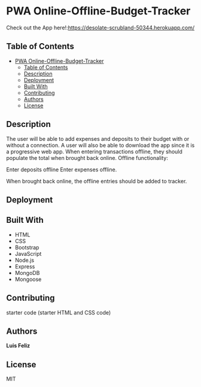  
# PWA Online-Offline-Budget-Tracker
 
Check out the App here!:https://desolate-scrubland-50344.herokuapp.com/
## Table of Contents

- [PWA Online-Offline-Budget-Tracker](#pwa-online-offline-budget-tracker)
  - [Table of Contents](#table-of-contents)
  - [Description](#description)
  - [Deployment](#deployment)
  - [Built With](#built-with)
  - [Contributing](#contributing)
  - [Authors](#authors)
  - [License](#license)

## Description

The user will be able to add expenses and deposits to their budget with or without a connection. A user will also be able to download the app since it is a progressive web app. When entering transactions offline, they should populate the total when brought back online. Offline functionality: 

Enter deposits offline
Enter expenses offline. 

When brought back online, the offline entries should be added to tracker.

## Deployment



## Built With

* HTML
* CSS
* Bootstrap
* JavaScript
* Node.js
* Express
* MongoDB
* Mongoose

## Contributing

 starter code (starter HTML and CSS code)

## Authors

**Luis Feliz**

## License

MIT

